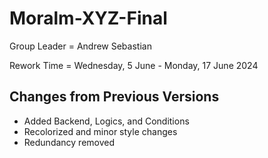 # Moralm-XYZ-Final
Group Leader = Andrew Sebastian

Rework Time = Wednesday, 5 June - Monday, 17 June 2024

## Changes from Previous Versions
- Added Backend, Logics, and Conditions
- Recolorized and minor style changes
- Redundancy removed
